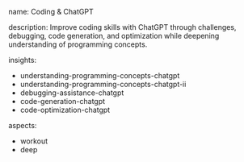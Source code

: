 name: Coding & ChatGPT

description: Improve coding skills with ChatGPT through challenges, debugging, code generation, and optimization while deepening understanding of programming concepts.

insights:
  - understanding-programming-concepts-chatgpt
  - understanding-programming-concepts-chatgpt-ii
  - debugging-assistance-chatgpt
  - code-generation-chatgpt
  - code-optimization-chatgpt

aspects:
  - workout
  - deep
  
